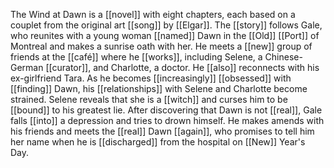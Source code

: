 The Wind at Dawn is a [[novel]] with eight chapters, each based on a couplet from the original art [[song]] by [[Elgar]]. The [[story]] follows Gale, who reunites with a young woman [[named]] Dawn in the [[Old]] [[Port]] of Montreal and makes a sunrise oath with her. He meets a [[new]] group of friends at the [[café]] where he [[works]], including Selene, a Chinese-German [[curator]], and Charlotte, a doctor. He [[also]] reconnects with his ex-girlfriend Tara. As he becomes [[increasingly]] [[obsessed]] with [[finding]] Dawn, his [[relationships]] with Selene and Charlotte become strained. Selene reveals that she is a [[witch]] and curses him to be [[bound]] to his greatest lie. After discovering that Dawn is not [[real]], Gale falls [[into]] a depression and tries to drown himself. He makes amends with his friends and meets the [[real]] Dawn [[again]], who promises to tell him her name when he is [[discharged]] from the hospital on [[New]] Year's Day.
